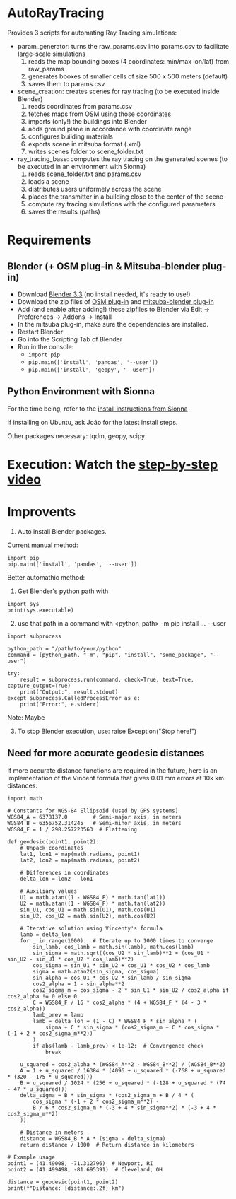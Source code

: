 # AutoRayTracing

Provides 3 scripts for automating Ray Tracing simulations: 

- param_generator: turns the raw_params.csv into params.csv to facilitate large-scale simulations
    1. reads the map bounding boxes (4 coordinates: min/max lon/lat) from raw_params
    2. generates bboxes of smaller cells of size 500 x 500 meters (default)
    3. saves them to params.csv
- scene_creation: creates scenes for ray tracing (to be executed inside Blender)
    1. reads coordinates from params.csv
    2. fetches maps from OSM using those coordinates
    3. imports (only!) the buildings into Blender
    4. adds ground plane in accordance with coordinate range
    5. configures building materials
    6. exports scene in mitsuba format (.xml)
    7. writes scenes folder to scene_folder.txt
- ray_tracing_base: computes the ray tracing on the generated scenes (to be executed in an environment with Sionna)
    1. reads scene_folder.txt and params.csv
    2. loads a scene
    2. distributes users uniformely across the scene
    3. places the transmitter in a building close to the center of the scene
    4. compute ray tracing simulations with the configured parameters
    5. saves the results (paths)

# Requirements

## Blender (+ OSM plug-in & Mitsuba-blender plug-in)

- Download [Blender 3.3](https://download.blender.org/release/) (no install needed, it's ready to use!)
- Download the zip files of [OSM plug-in](https://prochitecture.gumroad.com/l/blender-osm) and [mitsuba-blender plug-in](https://github.com/mitsuba-renderer/mitsuba-blender/releases/tag/latest)
- Add (and enable after adding!) these zipfiles to Blender via Edit -> Preferences -> Addons -> Install
- In the mitsuba plug-in, make sure the dependencies are installed.
- Restart Blender
- Go into the Scripting Tab of Blender
- Run in the console:
    - `import pip`
    - `pip.main(['install', 'pandas', '--user'])`
    - `pip.main(['install', 'geopy', '--user'])`

## Python Environment with Sionna

For the time being, refer to the [install instructions from Sionna](https://nvlabs.github.io/sionna/installation.html)

If installing on Ubuntu, ask João for the latest install steps.

Other packages necessary: tqdm, geopy, scipy

# Execution: Watch the [step-by-step video](https://youtu.be/usxQ6gtEekY)


# Improvents

1) Auto install Blender packages.

Current manual method:

```
import pip
pip.main(['install', 'pandas', '--user'])
```

Better automathic method:

1. Get Blender's python path with 

```
import sys
print(sys.executable)
```

2. use that path in a command with <python_path> -m pip install ... --user

```
import subprocess

python_path = "/path/to/your/python"
command = [python_path, "-m", "pip", "install", "some_package", "--user"]

try:
    result = subprocess.run(command, check=True, text=True, capture_output=True)
    print("Output:", result.stdout)
except subprocess.CalledProcessError as e:
    print("Error:", e.stderr)
```

Note: Maybe

3. To stop Blender execution, use: raise Exception("Stop here!")



## Need for more accurate geodesic distances

If more accurate distance functions are required in the future, here is an implementation of the Vincent formula that gives 0.01 mm errors at 10k km distances.

```
import math

# Constants for WGS-84 Ellipsoid (used by GPS systems)
WGS84_A = 6378137.0        # Semi-major axis, in meters
WGS84_B = 6356752.314245   # Semi-minor axis, in meters
WGS84_F = 1 / 298.257223563  # Flattening

def geodesic(point1, point2):
    # Unpack coordinates
    lat1, lon1 = map(math.radians, point1)
    lat2, lon2 = map(math.radians, point2)

    # Differences in coordinates
    delta_lon = lon2 - lon1

    # Auxiliary values
    U1 = math.atan((1 - WGS84_F) * math.tan(lat1))
    U2 = math.atan((1 - WGS84_F) * math.tan(lat2))
    sin_U1, cos_U1 = math.sin(U1), math.cos(U1)
    sin_U2, cos_U2 = math.sin(U2), math.cos(U2)

    # Iterative solution using Vincenty's formula
    lamb = delta_lon
    for _ in range(1000):  # Iterate up to 1000 times to converge
        sin_lamb, cos_lamb = math.sin(lamb), math.cos(lamb)
        sin_sigma = math.sqrt((cos_U2 * sin_lamb)**2 + (cos_U1 * sin_U2 - sin_U1 * cos_U2 * cos_lamb)**2)
        cos_sigma = sin_U1 * sin_U2 + cos_U1 * cos_U2 * cos_lamb
        sigma = math.atan2(sin_sigma, cos_sigma)
        sin_alpha = cos_U1 * cos_U2 * sin_lamb / sin_sigma
        cos2_alpha = 1 - sin_alpha**2
        cos2_sigma_m = cos_sigma - 2 * sin_U1 * sin_U2 / cos2_alpha if cos2_alpha != 0 else 0
        C = WGS84_F / 16 * cos2_alpha * (4 + WGS84_F * (4 - 3 * cos2_alpha))
        lamb_prev = lamb
        lamb = delta_lon + (1 - C) * WGS84_F * sin_alpha * (
            sigma + C * sin_sigma * (cos2_sigma_m + C * cos_sigma * (-1 + 2 * cos2_sigma_m**2))
        )
        if abs(lamb - lamb_prev) < 1e-12:  # Convergence check
            break

    u_squared = cos2_alpha * (WGS84_A**2 - WGS84_B**2) / (WGS84_B**2)
    A = 1 + u_squared / 16384 * (4096 + u_squared * (-768 + u_squared * (320 - 175 * u_squared)))
    B = u_squared / 1024 * (256 + u_squared * (-128 + u_squared * (74 - 47 * u_squared)))
    delta_sigma = B * sin_sigma * (cos2_sigma_m + B / 4 * (
        cos_sigma * (-1 + 2 * cos2_sigma_m**2) -
        B / 6 * cos2_sigma_m * (-3 + 4 * sin_sigma**2) * (-3 + 4 * cos2_sigma_m**2)
    ))

    # Distance in meters
    distance = WGS84_B * A * (sigma - delta_sigma)
    return distance / 1000  # Return distance in kilometers

# Example usage
point1 = (41.49008, -71.312796)  # Newport, RI
point2 = (41.499498, -81.695391)  # Cleveland, OH

distance = geodesic(point1, point2)
print(f"Distance: {distance:.2f} km")
```